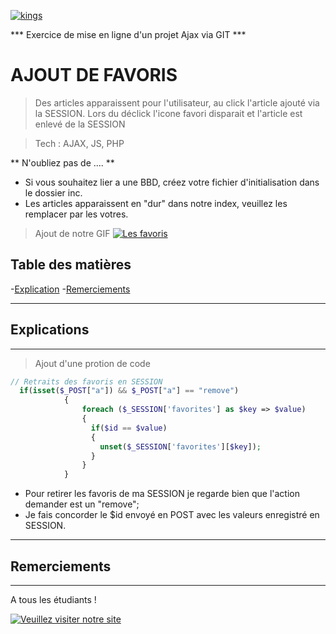 <a href="https://www.nhl.com/kings"><img src="https://upload.wikimedia.org/wikipedia/fr/5/5a/Kings_de_Los_Angeles.png" title="nhl" alt="kings"></a>

*** Exercice de mise en ligne d'un projet Ajax via GIT ***

# AJOUT DE FAVORIS 
> Des articles apparaissent pour l'utilisateur, au click l'article ajouté via la SESSION. Lors du déclick l'icone favori disparait et l'article est enlevé de la SESSION

> Tech : AJAX, JS, PHP

** N'oubliez pas de .... **
- Si vous souhaitez lier a une BBD, créez votre fichier d'initialisation dans le dossier inc.
- Les articles apparaissent en "dur" dans notre index, veuillez les remplacer par les votres.

> Ajout de notre GIF  [![Les favoris](https://media.giphy.com/media/aKjaEWISv9Ie4/giphy.gif)]()

## Table des matières 

-[Explication](#explication)
-[Remerciements](#remerciements)

---
## Explications
---
> Ajout d'une protion de code
``` PHP
// Retraits des favoris en SESSION
  if(isset($_POST["a"]) && $_POST["a"] == "remove")
            {
                foreach ($_SESSION['favorites'] as $key => $value)
                {
                  if($id == $value)
                  {
                    unset($_SESSION['favorites'][$key]);
                  }
                }
            }
```
- Pour retirer les favoris de ma SESSION je regarde bien que l'action demander est un "remove";
- Je fais concorder le $id envoyé en POST avec les valeurs enregistré en SESSION.

---
## Remerciements
---

A tous les étudiants !

[![Veuillez visiter notre site](https://media.giphy.com/media/UrcXN0zTfzTPi/giphy.gif)](https://www.keepizi.com)

